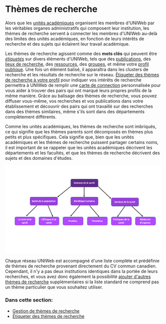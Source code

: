 # Thèmes de recherche

Alors que les [unités académiques](../../uniweb-accounts/academic-units/) organisent les membres d'UNIWeb par les véritables organes administratifs qui composent leur institution, les thèmes de recherche servent à connecter les membres d'UNIWeb au-delà des limites des unités académiques, en fonction de leurs intérêts de recherche et des sujets qui éclairent leur travail académique.

Les thèmes de recherche agissent comme des **mots clés** qui peuvent être [_étiquetés_](increasing-discoverability-with-research-themes.md) sur divers éléments d'UNIWeb, tels que des [publications](../../your-academic-information/publications-1.md), des [lieux de recherche](../research-places-1.md), des [ressources](../equipment-profiles-resources/), des [groupes](../groups-1.md), et même votre [profil publique](../filling-out-your-public-profile.md). Une fois un élément balisé, il apparaîtra dans les clusters de recherche et les résultats de recherche sur le réseau. [Étiqueter des thèmes de recherche à votre profil](increasing-discoverability-with-research-themes.md#tagging-your-public-profile-with-research-themes) pour indiquer vos intérêts de recherche permettra à UNIWeb de remplir une [carte de connection](research-connections.md) personnalisée pour vous aider à trouver des pairs qui ont marqué leurs propres profils de la même manière. Grâce au balisage des thèmes de recherche, vous pouvez diffuser vous-même, vos recherches et vos publications dans votre établissement et découvrir des pairs qui ont travaillé sur des recherches dans des thèmes similaires, même s'ils sont dans des départements complètement différents.

Comme les unités académiques, les thèmes de recherche sont imbriqués, ce qui signifie que les thèmes parents sont décomposés en thèmes plus petits et plus spécifiques. Cela signifie que, bien que les unités académiques et les thèmes de recherche puissent partager certains noms, il est important de se rappeler que les unités académiques décrivent les départements et les facultés, et que les thèmes de recherche décrivent des sujets et des domaines d'études.

![](../../.gitbook/assets/presentation1-copy.png)

Chaque réseau UNIWeb est accompagné d'une liste complète et prédéfinie de thèmes de recherche provenant directement du CV commun canadien. Cependant, il n'y a pas deux institutions identiques dans la portée de leurs recherches, et vous avez donc également la possibilité [ajouter d'autres thèmes de recherche](managing-research-themes.md#creating-new-research-themes) supplémentaires si la liste standard ne comprend pas un thème particulier que vous souhaitez utiliser.

### Dans cette section:

* [Gestion de thèmes de recherche](managing-research-themes.md)
* [Étiqueter des thèmes de recherche](increasing-discoverability-with-research-themes.md)

